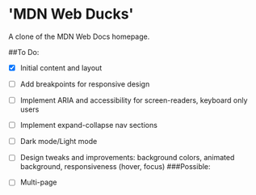 # 'MDN Web Ducks'
A clone of the MDN Web Docs homepage.

##To Do:
- [x] Initial content and layout
- [ ] Add breakpoints for responsive design
- [ ] Implement ARIA and accessibility for screen-readers, keyboard only users
- [ ] Implement expand-collapse nav sections
- [ ] Dark mode/Light mode
- [ ] Design tweaks and improvements: background colors, animated background, responsiveness (hover, focus)
###Possible:
- [ ] Multi-page

